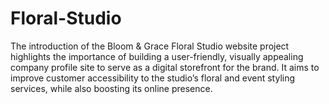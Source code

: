 # Floral-Studio
The introduction of the Bloom &amp; Grace Floral Studio website project highlights the importance of building a user-friendly, visually appealing company profile site to serve as a digital storefront for the brand. It aims to improve customer accessibility to the studio’s floral and event styling services, while also boosting its online presence.
